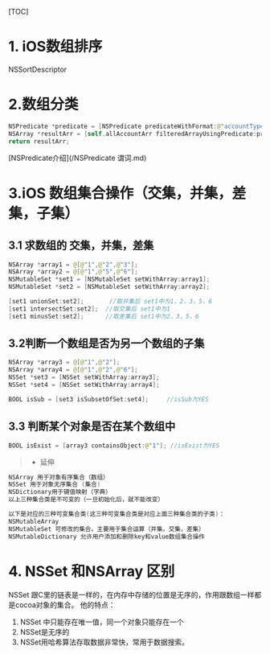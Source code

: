 [TOC]
# 1. iOS数组排序

NSSortDescriptor

# 2.数组分类

```swift
NSPredicate *predicate = [NSPredicate predicateWithFormat:@"accountType = %@", @(type)];//创建谓词筛选器
NSArray *resultArr = [self.allAccountArr filteredArrayUsingPredicate:predicate];//最终分组后的数组
return resultArr;
```
[NSPredicate介绍](/NSPredicate 谓词.md)

# 3.iOS 数组集合操作（交集，并集，差集，子集）
## 3.1 求数组的 交集，并集，差集
```swift
NSArray *array1 = @[@"1",@"2",@"3"];
NSArray *array2 = @[@"1",@"5",@"6"]; 
NSMutableSet *set1 = [NSMutableSet setWithArray:array1];
NSMutableSet *set2 = [NSMutableSet setWithArray:array2]; 

[set1 unionSet:set2];       //取并集后 set1中为1，2，3，5，6
[set1 intersectSet:set2];  //取交集后 set1中为1
[set1 minusSet:set2];      //取差集后 set1中为2，3，5，6
```

## 3.2判断一个数组是否为另一个数组的子集
```swift
NSArray *array3 = @[@"1",@"2"];
NSArray *array4 = @[@"1",@"2",@"6"];
NSSet *set3 = [NSSet setWithArray:array3];
NSSet *set4 = [NSSet setWithArray:array4];

BOOL isSub = [set3 isSubsetOfSet:set4];     //isSub为YES
```

## 3.3 判断某个对象是否在某个数组中
```swift
BOOL isExist = [array3 containsObject:@"1"]; //isExist为YES
```
> * 延伸  

```swift
NSArray 用于对象有序集合（数组）
NSSet 用于对象无序集合 (集合)
NSDictionary用于键值映射（字典）
以上三种集合类是不可变的（一旦初始化后，就不能改变）

以下是对应的三种可变集合类(这三种可变集合类是对应上面三种集合类的子类)：
NSMutableArray
NSMutableSet 可修改的集合。主要用于集合运算（并集，交集，差集）
NSMutableDictionary 允许用户添加和删除key和value数组集合操作
```

# 4. NSSet 和NSArray 区别
NSSet 跟C里的链表是一样的，在内存中存储的位置是无序的，作用跟数组一样都是cocoa对象的集合。
他的特点：
1. NSSet 中只能存在唯一值，同一个对象只能存在一个
2. NSSet是无序的
3. NSSet用哈希算法存取数据非常快，常用于数据搜索。




